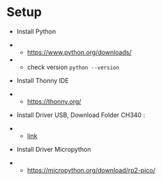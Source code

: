 # Setup 

- Install Python 
- - https://www.python.org/downloads/
- - check version `python --version`

- Install Thonny IDE
- - https://thonny.org/ 

- Install Driver USB,
Download Folder CH340 : 
- - [link](https://download-directory.github.io/?url=https%3A%2F%2Fgithub.com%2Fmasbuncuy%2FRaspberry_Pi_Pico_with_Micropython%2Ftree%2Fsetup%2FUSB%2520Driver%2520CH340G)

- Install Driver Micropython 
- - https://micropython.org/download/rp2-pico/